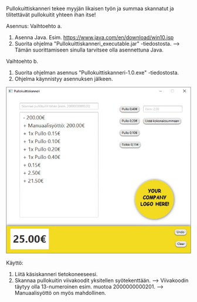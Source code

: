 Pullokuittiskanneri tekee myyjän likaisen työn ja summaa skannatut ja tilitettävät pullokuitit yhteen ihan itse!

Asennus:
Vaihtoehto a.
1. Asenna Java. Esim. https://www.java.com/en/download/win10.jsp
2. Suorita ohjelma "Pullokuittiskanneri_executable.jar" -tiedostosta. 
    --> Tämän suorittamiseen sinulla tarvitsee olla asennettuna Java.

Vaihtoehto b.
1. Suorita ohjelman asennus "Pullokuittiskanneri-1.0.exe" -tiedostosta.
2. Ohjelma käynnistyy asennuksen jälkeen.

<img src="/pullokuittisofta.JPG"/>



Käyttö:
1. Liitä käsiskanneri tietokoneeseesi.
2. Skannaa pullokuitin viivakoodit yksitellen syötekenttään.
    --> Viivakoodin täytyy olla 13-numeroinen esim. muotoa 2000000000201.
    --> Manuaalisyöttö on myös mahdollinen.
